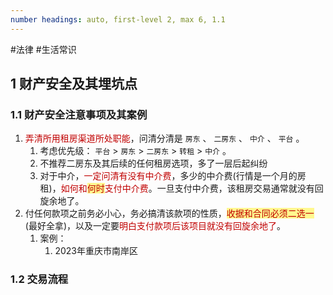 ```yaml
---
number headings: auto, first-level 2, max 6, 1.1
---
```

#法律 #生活常识 


## 1 财产安全及其埋坑点

### 1.1 财产安全注意事项及其案例

1. <font color="#c00000">弄清所用租房渠道所处职能</font>，问清分清是 `房东` 、 `二房东` 、 `中介` 、 `平台` 。
	1. 考虑优先级： `平台` > `房东` > `二房东` > `转租` > `中介` 。
	2. 不推荐二房东及其后续的任何租房选项，多了一层后起纠纷
	3. 对于中介，<font color="#c00000">一定问清有没有中介费</font>，多少的中介费(行情是一个月的房租)，<font color="#c00000">如何和</font><span style="background:#fff88f"><font color="#c00000">何时</font></span><font color="#c00000">支付中介费</font>。一旦支付中介费，该租房交易通常就没有回旋余地了。
2. 付任何款项之前务必小心，务必搞清该款项的性质，<span style="background:#fff88f"><font color="#c00000">收据和合同必须二选一</font></span>(最好全拿)，以及一定要<font color="#c00000">明白支付款项后该项目就没有回旋余地了</font>。
	1. 案例：
		1. 2023年重庆市南岸区


### 1.2 交易流程









